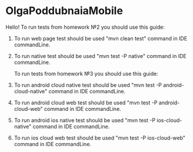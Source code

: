 # OlgaPoddubnaiaMobile
Hello!
    To run tests from homework №2 you should use this guide:
1. To run web page test should be used "mvn clean test" command in IDE commandLine.
2. To run native test should be used "mvn test -P native" command in IDE commandLine.
   
    To run tests from homework №3 you should use this guide:
1. To run android cloud native test should be used "mvn test -P android-cloud-native" command in IDE commandLine.
2. To run android cloud web test should be used "mvn test -P android-cloud-web" command in IDE commandLine.
3. To run android ios native test should be used "mvn test -P ios-cloud-native" command in IDE commandLine.
4. To run ios cloud web test should be used "mvn test -P ios-cloud-web" command in IDE commandLine.
